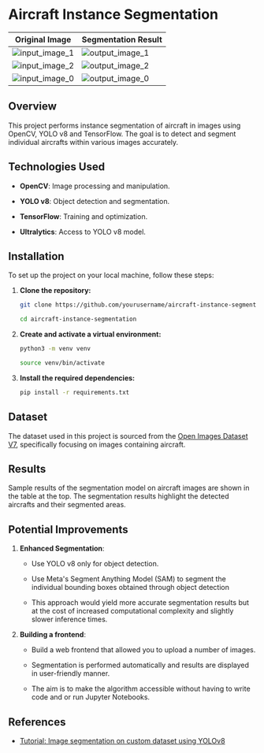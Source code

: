 # Aircraft Instance Segmentation

| Original Image | Segmentation Result |
|----------------|---------------------|
| ![input_image_1](https://github.com/user-attachments/assets/21b8dafa-4883-436e-9ff0-6f9a226670da) | ![output_image_1](https://github.com/user-attachments/assets/a88cc8b2-e29b-483c-9a45-c2d054d1ed73) |
| ![input_image_2](https://github.com/user-attachments/assets/9e2706c1-db03-4372-af5b-2cd47333fb5a) | ![output_image_2](https://github.com/user-attachments/assets/17e8055a-af15-4337-8149-c52fbe95a9e7) |
| ![input_image_0](https://github.com/user-attachments/assets/e27e84d5-6c3a-4002-9d15-0f18a9140d11) | ![output_image_0](https://github.com/user-attachments/assets/8c7697bc-07de-472c-9694-311ea5c711f9) |


## Overview
This project performs instance segmentation of aircraft in images using OpenCV, YOLO v8 and TensorFlow. The goal is to detect and segment individual aircrafts within various images accurately.

## Technologies Used
- **OpenCV**: Image processing and manipulation.

- **YOLO v8**: Object detection and segmentation.

- **TensorFlow**: Training and optimization.

- **Ultralytics**: Access to YOLO v8 model.

## Installation

To set up the project on your local machine, follow these steps:

1. **Clone the repository:**

   ```bash
   git clone https://github.com/yourusername/aircraft-instance-segmentation.git
   
   cd aircraft-instance-segmentation
   ```

2. **Create and activate a virtual environment:**

   ```bash
   python3 -m venv venv
   
   source venv/bin/activate
   ```

3. **Install the required dependencies:**

   ```bash
   pip install -r requirements.txt
   ```

## Dataset

The dataset used in this project is sourced from the [Open Images Dataset V7](https://storage.googleapis.com/openimages/web/index.html), specifically focusing on images containing aircraft.

## Results

Sample results of the segmentation model on aircraft images are shown in the table at the top. The segmentation results highlight the detected aircrafts and their segmented areas.

## Potential Improvements

1. **Enhanced Segmentation**:

   - Use YOLO v8 only for object detection.

   - Use Meta's Segment Anything Model (SAM) to segment the individual bounding boxes obtained through object detection

   - This approach would yield more accurate segmentation results but at the cost of increased computational complexity and slightly slower inference times.

2. **Building a frontend**:
	- Build a web frontend that allowed you to upload a number of images.

	- Segmentation is performed automatically and results are displayed in user-friendly manner.
	
	- The aim is to make the algorithm accessible without having to write code and or run Jupyter Notebooks.

## References

- [Tutorial: Image segmentation on custom dataset using YOLOv8](https://www.youtube.com/watch?v=aVKGjzAUHz0)
